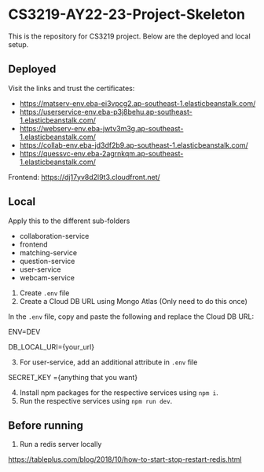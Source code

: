 # CS3219-AY22-23-Project-Skeleton

This is the repository for CS3219 project. Below are the deployed and local setup.

## Deployed
Visit the links and trust the certificates:
- https://matserv-env.eba-ei3vpcg2.ap-southeast-1.elasticbeanstalk.com/ 
- https://userservice-env.eba-p3j8behu.ap-southeast-1.elasticbeanstalk.com/ 
- https://webserv-env.eba-jwtv3m3g.ap-southeast-1.elasticbeanstalk.com/
- https://collab-env.eba-jd3df2b9.ap-southeast-1.elasticbeanstalk.com/
- https://quessvc-env.eba-2agrnkqm.ap-southeast-1.elasticbeanstalk.com/ 

Frontend:
https://dj17yv8d2l9t3.cloudfront.net/




## Local
Apply this to the different sub-folders
 - collaboration-service
 - frontend
 - matching-service
 - question-service
 - user-service
 - webcam-service
1. Create `.env` file
2. Create a Cloud DB URL using Mongo Atlas (Only need to do this once)

In the `.env` file, copy and paste the following and replace the Cloud DB URL:

ENV=DEV

DB_LOCAL_URI={your_url}

3. For user-service, add an additional attribute in `.env` file

SECRET_KEY ={anything that you want}

4. Install npm packages for the respective services using `npm i`.
5. Run the respective services using `npm run dev`.

## Before running
1. Run a redis server locally

https://tableplus.com/blog/2018/10/how-to-start-stop-restart-redis.html
